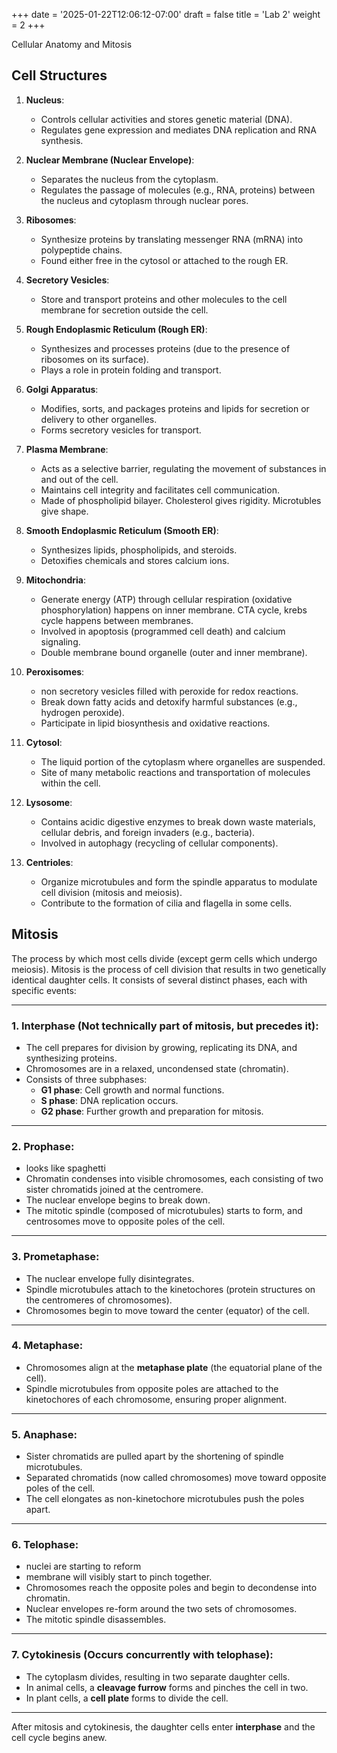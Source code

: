 +++
date = '2025-01-22T12:06:12-07:00'
draft = false
title = 'Lab 2'
weight = 2
+++

Cellular Anatomy and Mitosis

## Cell Structures

1. **Nucleus**:
   - Controls cellular activities and stores genetic material (DNA).
   - Regulates gene expression and mediates DNA replication and RNA synthesis.

2. **Nuclear Membrane (Nuclear Envelope)**:
   - Separates the nucleus from the cytoplasm.
   - Regulates the passage of molecules (e.g., RNA, proteins) between the nucleus and cytoplasm through nuclear pores.

3. **Ribosomes**:
   - Synthesize proteins by translating messenger RNA (mRNA) into polypeptide chains.
   - Found either free in the cytosol or attached to the rough ER.

4. **Secretory Vesicles**:
   - Store and transport proteins and other molecules to the cell membrane for secretion outside the cell.

5. **Rough Endoplasmic Reticulum (Rough ER)**:
   - Synthesizes and processes proteins (due to the presence of ribosomes on its surface).
   - Plays a role in protein folding and transport.

6. **Golgi Apparatus**:
   - Modifies, sorts, and packages proteins and lipids for secretion or delivery to other organelles.
   - Forms secretory vesicles for transport.

7. **Plasma Membrane**:
   - Acts as a selective barrier, regulating the movement of substances in and out of the cell.
   - Maintains cell integrity and facilitates cell communication.
   - Made of phospholipid bilayer. Cholesterol gives rigidity. Microtubles give shape.

8. **Smooth Endoplasmic Reticulum (Smooth ER)**:
   - Synthesizes lipids, phospholipids, and steroids.
   - Detoxifies chemicals and stores calcium ions.

9. **Mitochondria**:
   - Generate energy (ATP) through cellular respiration (oxidative phosphorylation) happens on inner membrane. CTA cycle, krebs cycle happens between membranes.
   - Involved in apoptosis (programmed cell death) and calcium signaling.
   - Double membrane bound organelle (outer and inner membrane). 

10. **Peroxisomes**:
    - non secretory vesicles filled with peroxide for redox reactions.
    - Break down fatty acids and detoxify harmful substances (e.g., hydrogen peroxide).
    - Participate in lipid biosynthesis and oxidative reactions.

11. **Cytosol**:
    - The liquid portion of the cytoplasm where organelles are suspended.
    - Site of many metabolic reactions and transportation of molecules within the cell.

12. **Lysosome**:
    - Contains acidic digestive enzymes to break down waste materials, cellular debris, and foreign invaders (e.g., bacteria).
    - Involved in autophagy (recycling of cellular components).

13. **Centrioles**:
    - Organize microtubules and form the spindle apparatus to modulate cell division (mitosis and meiosis).
    - Contribute to the formation of cilia and flagella in some cells.

## Mitosis

The process by which most cells divide (except germ cells which undergo meiosis). Mitosis is the process of cell division that results in two genetically identical daughter cells. It consists of several distinct phases, each with specific events:

---

### 1. **Interphase (Not technically part of mitosis, but precedes it)**:
   - The cell prepares for division by growing, replicating its DNA, and synthesizing proteins.
   - Chromosomes are in a relaxed, uncondensed state (chromatin).
   - Consists of three subphases:
     - **G1 phase**: Cell growth and normal functions.
     - **S phase**: DNA replication occurs.
     - **G2 phase**: Further growth and preparation for mitosis.

---

### 2. **Prophase**:

- looks like spaghetti
- Chromatin condenses into visible chromosomes, each consisting of two sister chromatids joined at the centromere.
- The nuclear envelope begins to break down.
- The mitotic spindle (composed of microtubules) starts to form, and centrosomes move to opposite poles of the cell.

---

### 3. Prometaphase:
   - The nuclear envelope fully disintegrates.
   - Spindle microtubules attach to the kinetochores (protein structures on the centromeres of chromosomes).
   - Chromosomes begin to move toward the center (equator) of the cell.

---

### 4. **Metaphase**:
- Chromosomes align at the **metaphase plate** (the equatorial plane of the cell).
- Spindle microtubules from opposite poles are attached to the kinetochores of each chromosome, ensuring proper alignment.

---

### 5. **Anaphase**:
- Sister chromatids are pulled apart by the shortening of spindle microtubules.
- Separated chromatids (now called chromosomes) move toward opposite poles of the cell.
- The cell elongates as non-kinetochore microtubules push the poles apart.

---

### 6. **Telophase**:
- nuclei are starting to reform
- membrane will visibly start to pinch together.
- Chromosomes reach the opposite poles and begin to decondense into chromatin.
- Nuclear envelopes re-form around the two sets of chromosomes.
- The mitotic spindle disassembles.

---

### 7. **Cytokinesis (Occurs concurrently with telophase)**:
- The cytoplasm divides, resulting in two separate daughter cells.
- In animal cells, a **cleavage furrow** forms and pinches the cell in two.
- In plant cells, a **cell plate** forms to divide the cell.

---

After mitosis and cytokinesis, the daughter cells enter **interphase** and the cell cycle begins anew.
